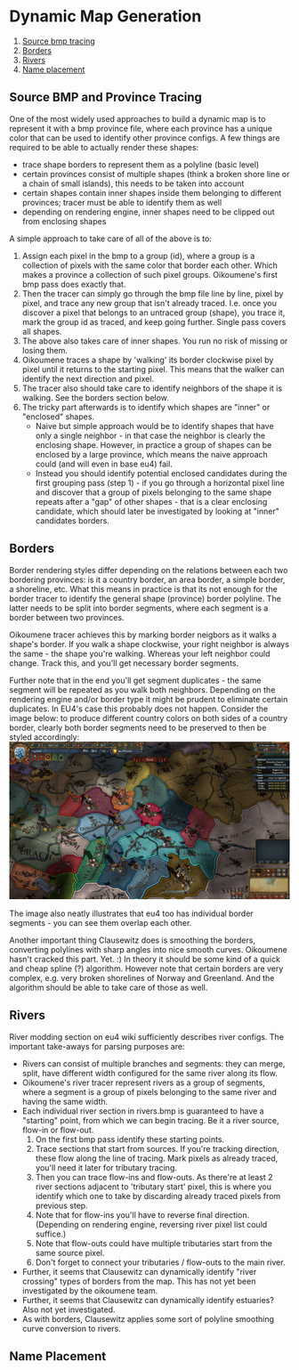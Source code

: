 # Dynamic Map Generation

1. [Source bmp tracing](#tracer)
2. [Borders](#borders)
3. [Rivers](#rivers)
4. [Name placement](#name-placement)

<a name="tracer"></a>
## Source BMP and Province Tracing

One of the most widely used approaches to build a dynamic map
is to represent it with a bmp province file, where each province
has a unique color that can be used to identify other province
configs. A few things are required to be able to actually
render these shapes:
* trace shape borders to represent them as a polyline (basic level)
* certain provinces consist of multiple shapes (think a broken shore line
or a chain of small islands), this needs to be taken into account
* certain shapes contain inner shapes inside them belonging to different
provinces; tracer must be able to identify them as well
* depending on rendering engine, inner shapes need to be clipped out
from enclosing shapes

A simple approach to take care of all of the above is to: 
1. Assign each pixel in the bmp to a group (id), where a group is a collection
of pixels with the same color that border each other. Which makes
a province a collection of such pixel groups. Oikoumene's first
bmp pass does exactly that.
1. Then the tracer can simply go through the bmp file line by line, 
pixel by pixel, and trace any new group that isn't already traced.
I.e. once you discover a pixel that belongs to an untraced group (shape),
you trace it, mark the group id as traced, and keep going further. 
Single pass covers all shapes.
1. The above also takes care of inner shapes. You run no risk of
missing or losing them. 
1. Oikoumene traces a shape by 'walking' its border clockwise
pixel by pixel until it returns to the starting pixel. This means
that the walker can identify the next direction and pixel.
1. The tracer also should take care to identify neighbors of the shape
it is walking. See the borders section below.
1. The tricky part afterwards is to identify which shapes are "inner"
or "enclosed" shapes.
    * Naive but simple approach would be to identify
shapes that have only a single neighbor - in that case the neighbor
is clearly the enclosing shape. However, in practice a group of 
shapes can be enclosed by a large province, which means the naive
approach could (and will even in base eu4) fail.
    * Instead you should identify potential enclosed candidates during
    the first grouping pass (step 1) - if you go through a horizontal
    pixel line and discover that a group of pixels belonging to the same
    shape repeats after a "gap" of other shapes - that is a clear
    enclosing candidate, which should later be investigated by looking
    at "inner" candidates borders.

<a name="borders"></a>
## Borders

Border rendering styles differ depending on the relations between
each two bordering provinces: is it a country border, an area border,
a simple border, a shoreline, etc. What this means in practice is that
its not enough for the border tracer to identify the general shape
(province) border polyline. The latter needs to be split into
border segments, where each segment is a border between two provinces.

Oikoumene tracer achieves this by marking border neigbors as it walks
a shape's border. If you walk a shape clockwise, your right neighbor
is always the same - the shape you're walking. Whereas your left
neighbor could change. Track this, and you'll get necessary border segments.

Further note that in the end you'll get segment duplicates - the
same segment will be repeated as you walk both neighbors. Depending
on the rendering engine and/or border type it might be prudent
to eliminate certain duplicates. In EU4's case this probably does not happen.
Consider the image below: to produce different country colors on 
both sides of a country border, clearly both border segments need
to be preserved to then be styled accordingly:
![eu4-borders](../images/eu4-border-expo.jpg)

The image also neatly illustrates that eu4 too has individual
border segments - you can see them overlap
each other.

Another important thing Clausewitz does is smoothing the borders,
converting polylines with sharp angles into nice smooth curves.
Oikoumene hasn't cracked this part. Yet. :) In theory it should be
some kind of a quick and cheap spline (?) algorithm. However note
that certain borders are very complex, e.g. very broken shorelines
of Norway and Greenland. And the algorithm should be able to take
care of those as well.

<a name="rivers"></a>
## Rivers

River modding section on eu4 wiki sufficiently describes river configs.
The important take-aways for parsing purposes are:
* Rivers can consist of multiple branches and segments:
they can merge, split, have different width configured for the same river
along its flow.
* Oikoumene's river tracer represent rivers as a group of segments,
where a segment is a group of pixels belonging to the same river
and having the same width.
* Each individual river section in rivers.bmp is guaranteed to have
a "starting" point, from which we can begin tracing. Be it a river
source, flow-in or flow-out.
    1. On the first bmp pass identify these starting points.
    1. Trace sections that start from sources. If you're tracking direction,
    these flow along the line of tracing. Mark pixels as already traced,
    you'll need it later for tributary tracing.
    1. Then you can trace flow-ins and flow-outs. As there're at least 2
    river sections adjacent to 'tributary start' pixel, this is where
    you identify which one to take by discarding already traced pixels from
    previous step. 
    1. Note that for flow-ins you'll have to reverse final direction.
    (Depending on rendering engine, reversing river pixel list could suffice.)
    1. Note that flow-outs could have multiple tributaries start from
    the same source pixel.
    1. Don't forget to connect your tributaries / flow-outs to
    the main river.
* Further, it seems that Clausewitz can dynamically identify
"river crossing" types of borders from the map. This has not yet
been investigated by the oikoumene team.
* Further, it seems that Clausewitz can dynamically identify
estuaries? Also not yet investigated.
* As with borders, Clausewitz applies some sort of polyline smoothing
curve conversion to rivers.

<a name="name-placement"></a>
## Name Placement

